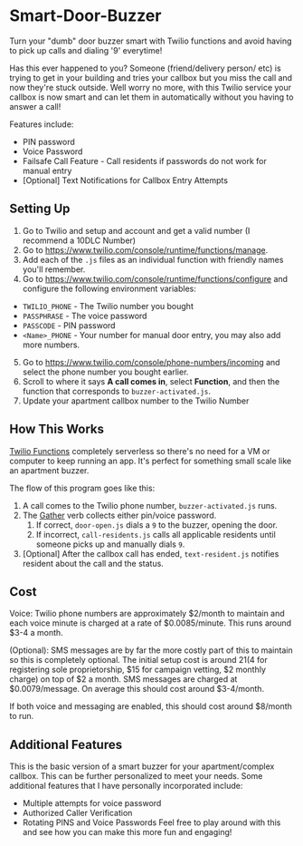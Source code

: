 # Smart-Door-Buzzer
Turn your "dumb" door buzzer smart with Twilio functions and avoid having to pick up calls and dialing '9' everytime!

Has this ever happened to you? Someone (friend/delivery person/ etc) is trying to get in your building and tries your callbox but you miss the call and now they're stuck outside. Well worry no more, with this Twilio service your callbox is now smart and can let them in automatically without you having to answer a call!

Features include:
* PIN password
* Voice Password
* Failsafe Call Feature - Call residents if passwords do not work for manual entry
* [Optional] Text Notifications for Callbox Entry Attempts

## Setting Up
1. Go to Twilio and setup and account and get a valid number (I recommend a 10DLC Number)
2. Go to https://www.twilio.com/console/runtime/functions/manage.
4. Add each of the `.js` files as an individual function with friendly names you'll remember.
5. Go to https://www.twilio.com/console/runtime/functions/configure and configure the following environment variables:
  * `TWILIO_PHONE` - The Twilio number you bought
  * `PASSPHRASE` - The voice password
  * `PASSCODE` - PIN password
  * `<Name>_PHONE` - Your number for manual door entry, you may also add more numbers.
5. Go to https://www.twilio.com/console/phone-numbers/incoming and select the phone number you bought earlier.
6. Scroll to where it says **A call comes in**, select **Function**, and then the function that corresponds to `buzzer-activated.js`.
7. Update your apartment callbox number to the Twilio Number

## How This Works
[Twilio Functions](https://www.twilio.com/functions) completely serverless so there's no need for a VM or computer to keep running an app. It's perfect for something small scale like an apartment buzzer. 

The flow of this program goes like this:

1. A call comes to the Twilio phone number, `buzzer-activated.js` runs.
1. The [Gather](https://www.twilio.com/docs/api/twiml/gather) verb collects either pin/voice password.
   1. If correct, `door-open.js` dials a `9` to the buzzer, opening the door.
   1. If incorrect, `call-residents.js` calls all applicable residents until someone picks up and manually dials `9`.
1. [Optional] After the callbox call has ended, `text-resident.js` notifies resident about the call and the status.

## Cost
Voice: Twilio phone numbers are approximately $2/month to maintain and each voice minute is charged at a rate of $0.0085/minute. This runs around $3-4 a month.

(Optional): SMS messages are by far the more costly part of this to maintain so this is completely optional. The initial setup cost is around $21 ($4 for registering sole proprietorship, $15 for campaign vetting, $2 monthly charge) on top of $2 a month. SMS messages are charged at $0.0079/message. On average this should cost around $3-4/month.

If both voice and messaging are enabled, this should cost around $8/month to run.

## Additional Features
This is the basic version of a smart buzzer for your apartment/complex callbox. This can be further personalized to meet your needs. Some additional features that I have personally incorporated include:
* Multiple attempts for voice password
* Authorized Caller Verification
* Rotating PINS and Voice Passwords
Feel free to play around with this and see how you can make this more fun and engaging!

